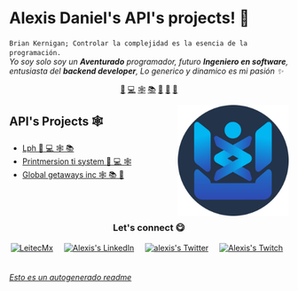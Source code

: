 # Alexis Daniel's API's projects! 👋


`Brian Kernigan; Controlar la complejidad es la esencia de la programación.`<br><em> Yo soy solo soy un **Aventurado** programador, futuro **Ingeniero en software**, entusiasta del **backend developer**, Lo generico y dinamico es mi pasión ✨</em>


<p align="center">
<a href="https://github.com/Al3xisDani3l/Al3xisDani3l/blob/master/csharp.md">🦄</a>
<a href="https://github.com/Al3xisDani3l/Al3xisDani3l/blob/master/project.md">💻</a>
<a href="https://github.com/Al3xisDani3l/Al3xisDani3l/blob/master/api.md">🕸</a>
<a href="https://github.com/Al3xisDani3l/Al3xisDani3l/blob/master/education.md">📚</a>
<a href="https://github.com/Al3xisDani3l/Al3xisDani3l/blob/master/tools.md">🔧</a>
<a href="https://github.com/Al3xisDani3l/Al3xisDani3l/blob/master/ia.md">🤖</a>
<a href="https://github.com/Al3xisDani3l/Al3xisDani3l/blob/master/help.md">🤝</a>
</p>


<a href="https://twitter.com/Al3xisDani3l">
<img align="right" height="auto" width="200" src="https://github.com/Al3xisDani3l/Al3xisDani3l/raw/master/img/LeitecMx-circle.png"/>
</a>


## API's Projects 🕸
- [Lph  🦄 💻 🕸 📚](https://github.com/Al3xisDani3l/LPH) 
- [Printmersion ti system  🦄 💻 🕸](https://github.com/Al3xisDani3l/PrintMersion-TI-System) 
- [Global getaways inc  🕸 📚 🤖](https://github.com/Al3xisDani3l/Global-Getaways-Inc) 



<br>

<br>

<div align="center">
<h3 align="center">Let's connect 😋</h3>
</div>
<p align="center">
<a href="https://www.facebook.com/leitecmx" target="blank">
<img align="center" width="30px" alt="LeitecMx" src="https://www.vectorlogo.zone/logos/facebook/facebook-official.svg"/></a> &nbsp; &nbsp;
<a href="www.linkedin.com/in/Al3xisDani3l/" target="blank">
<img align="center" width="30px" alt="Alexis's LinkedIn" src="https://www.vectorlogo.zone/logos/linkedin/linkedin-icon.svg"/></a> &nbsp; &nbsp;
<a href="https://twitter.com/Al3xisDani3l" target="blank">
<img align="center" width="30px" alt="alexis's Twitter" src="https://www.vectorlogo.zone/logos/twitter/twitter-official.svg"/></a> &nbsp; &nbsp;
<a href="https://www.twitch.tv/Al3xisDani3l" target="blank">
<img align="center" width="30px" alt="Alexis's Twitch" src="https://www.vectorlogo.zone/logos/twitch/twitch-icon.svg"/></a> &nbsp; &nbsp;

</p>


###### [Esto es un autogenerado readme](https://github.com/HectorPulido/HectorPulido/tree/master/ReadmeGenerator)

